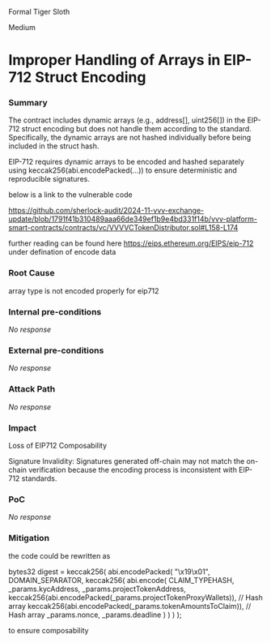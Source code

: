 Formal Tiger Sloth

Medium

# Improper Handling of Arrays in EIP-712 Struct Encoding

### Summary

The contract includes dynamic arrays (e.g., address[], uint256[]) in the EIP-712 struct encoding but does not handle them according to the standard. Specifically, the dynamic arrays are not hashed individually before being included in the struct hash.

EIP-712 requires dynamic arrays to be encoded and hashed separately using keccak256(abi.encodePacked(...)) to ensure deterministic and reproducible signatures.

below is a link to the vulnerable code 

https://github.com/sherlock-audit/2024-11-vvv-exchange-update/blob/1791f41b310489aaa66de349ef1b9e4bd331f14b/vvv-platform-smart-contracts/contracts/vc/VVVVCTokenDistributor.sol#L158-L174

further reading can be found here 
https://eips.ethereum.org/EIPS/eip-712
under defination of encode data 

### Root Cause

array type is not encoded properly for eip712 

### Internal pre-conditions

_No response_

### External pre-conditions

_No response_

### Attack Path

_No response_

### Impact
Loss of EIP712 Composability

Signature Invalidity: Signatures generated off-chain may not match the on-chain verification because the encoding process is inconsistent with EIP-712 standards.


### PoC

_No response_

### Mitigation

the code could be rewritten as 

bytes32 digest = keccak256(
    abi.encodePacked(
        "\x19\x01",
        DOMAIN_SEPARATOR,
        keccak256(
            abi.encode(
                CLAIM_TYPEHASH,
                _params.kycAddress,
                _params.projectTokenAddress,
                keccak256(abi.encodePacked(_params.projectTokenProxyWallets)), // Hash array
                keccak256(abi.encodePacked(_params.tokenAmountsToClaim)),     // Hash array
                _params.nonce,
                _params.deadline
            )
        )
    )
);

to ensure composability 